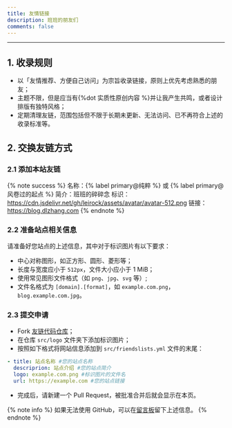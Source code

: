 ```yaml
---
title: 友情链接
description: 班班的朋友们
comments: false
---
```


<div id="friends" class="link-grid mygrid"></div>

* * *

## 1. 收录规则

- 以「友情推荐、方便自己访问」为宗旨收录链接，原则上优先考虑熟悉的朋友；
- 主题不限，但是应当有{%dot 实质性原创内容 %}并让我产生共鸣，或者设计排版有独特风格；
- 定期清理友链，范围包括但不限于长期未更新、无法访问、已不再符合上述的收录标准等。

## 2. 交换友链方式

### 2.1 添加本站友链

{% note success %}
名称：{% label primary@纯粹 %} 或 {% label primary@风卷过的起点 %}
简介：班班的碎碎念
标识：https://cdn.jsdelivr.net/gh/leirock/assets/avatar/avatar-512.png
链接：https://blog.dlzhang.com
{% endnote %}

### 2.2 准备站点相关信息

请准备好您站点的上述信息，其中对于标识图片有以下要求：

- 中心对称图形，如正方形、圆形、菱形等；
- 长度与宽度应小于 `512px`，文件大小应小于 1 MiB；
- 使用常见图形文件格式（如 `png`、`jpg`、`svg` 等）;
- 文件名格式为 `[domain].[format]`，如 `example.com.png`，`blog.example.com.jpg`。

### 2.3 提交申请

- Fork [<i class="fab fa-fw fa-github"></i>友链代码仓库](https://github.com/leirock/friends)；
- 在仓库 `src/logo` 文件夹下添加标识图片；
- 按照如下格式将网站信息添加到 `src/friendslists.yml` 文件的末尾：
```yaml
- title: 站点名称 #您的站点名称
  descriprion: 站点介绍 #您的站点简介
  logo: example.com.png #标识图片的文件名
  url: https://example.com #您的站点链接
```
- 完成后，请新建一个 Pull Request，被批准合并后就会显示在本页。

{% note info %}
如果无法使用 GitHub，可以在[留言板](/guestbook/)留下上述信息。
{% endnote %}